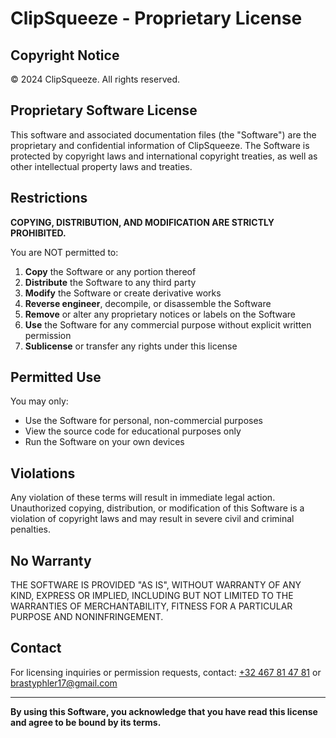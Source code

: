 # ClipSqueeze - Proprietary License

## Copyright Notice

© 2024 ClipSqueeze. All rights reserved.

## Proprietary Software License

This software and associated documentation files (the "Software") are the proprietary and confidential information of ClipSqueeze. The Software is protected by copyright laws and international copyright treaties, as well as other intellectual property laws and treaties.

## Restrictions

**COPYING, DISTRIBUTION, AND MODIFICATION ARE STRICTLY PROHIBITED.**

You are NOT permitted to:

1. **Copy** the Software or any portion thereof
2. **Distribute** the Software to any third party
3. **Modify** the Software or create derivative works
4. **Reverse engineer**, decompile, or disassemble the Software
5. **Remove** or alter any proprietary notices or labels on the Software
6. **Use** the Software for any commercial purpose without explicit written permission
7. **Sublicense** or transfer any rights under this license

## Permitted Use

You may only:

- Use the Software for personal, non-commercial purposes
- View the source code for educational purposes only
- Run the Software on your own devices

## Violations

Any violation of these terms will result in immediate legal action. Unauthorized copying, distribution, or modification of this Software is a violation of copyright laws and may result in severe civil and criminal penalties.

## No Warranty

THE SOFTWARE IS PROVIDED "AS IS", WITHOUT WARRANTY OF ANY KIND, EXPRESS OR IMPLIED, INCLUDING BUT NOT LIMITED TO THE WARRANTIES OF MERCHANTABILITY, FITNESS FOR A PARTICULAR PURPOSE AND NONINFRINGEMENT.

## Contact

For licensing inquiries or permission requests, contact: [+32 467 81 47 81](tel:+32467814742) or
[brastyphler17@gmail.com](mailto:brastyphler17@gmail.com)

---

**By using this Software, you acknowledge that you have read this license and agree to be bound by its terms.**
